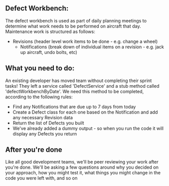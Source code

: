 ## Defect Workbench:

The defect workbench is used as part of daily planning meetings to determine what work needs to be performed on aircraft that day. Maintenance work is structured as follows:
  
  - Revisions (header level work items to be done - e.g. change a wheel)
    - Notifications (break down of individual items on a revision - e.g. jack up aircraft, undo bolts, etc)



## What you need to do:

An existing developer has moved team without completing their sprint tasks! They left a service called 'DefectService' and a stub method called 'defectWorkbenchByDate'. We need this method to be completed, according to the following rules:

- Find any Notifications that are due up to 7 days from today
- Create a Defect class for each one based on the Notification and add any necessary Revision data
- Return the list of Defects you built
- We've already added a dummy output - so when you run the code it will display any Defects you return



## After you're done

Like all good development teams, we'll be peer reviewing your work after you're done. We'll be asking a few questions around why you decided on your approach, how you might test it, what things you might change in the code you were left with, and so on